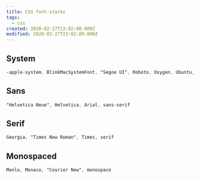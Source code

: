```yaml
---
title: CSS font-stacks
tags:
  - css
created: 2020-02-27T23:02:00.000Z
modified: 2020-02-27T23:02:00.000Z
---
```


## System

```css
-apple-system, BlinkMacSystemFont, "Segoe UI", Roboto, Oxygen, Ubuntu, Cantarell, "Fira Sans", "Droid Sans"
```

## Sans

```css
"Helvetica Neue", Helvetica, Arial, sans-serif
```

## Serif

```css
Georgia, "Times New Roman", Times, serif
```

## Monospaced

```css
Menlo, Monaco, "Courier New", monospace
```
